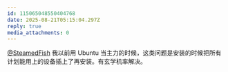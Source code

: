 ```yaml
---
id: 115065048550404768
date: 2025-08-21T05:15:04.297Z
reply: true
media_attachments: 0
---
```


[@SteamedFish](https://mastodon.steamedfish.org/@SteamedFish) 我以前用 Ubuntu 当主力的时候，这类问题是安装的时候把所有计划能用上的设备插上了再安装。有玄学机率解决。

